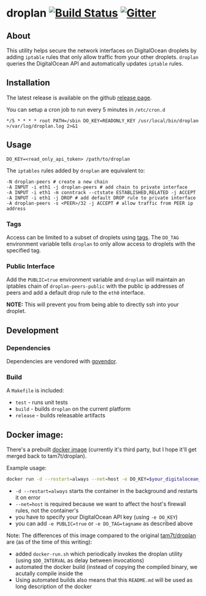 # droplan [![Build Status](http://img.shields.io/travis/tam7t/droplan.svg?style=flat-square)](https://travis-ci.org/tam7t/droplan) [![Gitter](https://img.shields.io/gitter/room/tam7t/droplan.js.svg?style=flat-square)](https://gitter.im/tam7t/droplan)

## About

This utility helps secure the network interfaces on DigitalOcean droplets by
adding `iptable` rules that only allow traffic from your other droplets. `droplan`
queries the DigitalOcean API and automatically updates `iptable` rules.

## Installation

The latest release is available on the github [release page](https://github.com/tam7t/droplan/releases).

You can setup a cron job to run every 5 minutes in `/etc/cron.d`

```
*/5 * * * * root PATH=/sbin DO_KEY=READONLY_KEY /usr/local/bin/droplan >/var/log/droplan.log 2>&1
```

## Usage

```
DO_KEY=<read_only_api_token> /path/to/droplan
```

The `iptables` rules added by `droplan` are equivalent to:

```
-N droplan-peers # create a new chain
-A INPUT -i eth1 -j droplan-peers # add chain to private interface
-A INPUT -i eth1 -m conntrack --ctstate ESTABLISHED,RELATED -j ACCEPT
-A INPUT -i eth1 -j DROP # add default DROP rule to private interface
-A droplan-peers -s <PEER>/32 -j ACCEPT # allow traffic from PEER ip address
```

### Tags
Access can be limited to a subset of droplets using [tags](https://developers.digitalocean.com/documentation/v2/#tags).
The `DO_TAG` environment variable tells `droplan` to only allow access to
droplets with the specified tag.

### Public Interface
Add the `PUBLIC=true` environment variable and `droplan` will maintain an
iptables chain of `droplan-peers-public` with the public ip addresses of
peers and add a default drop rule to the `eth0` interface.

**NOTE:** This will prevent you from being able to directly ssh into your droplet.

## Development

### Dependencies

Dependencies are vendored with [govendor](https://github.com/kardianos/govendor).

### Build

A `Makefile` is included:
  * `test` - runs unit tests
  * `build` - builds `droplan` on the current platform
  * `release` - builds releasable artifacts


## Docker image:

There's a prebuilt [docker image][1] (currently it's third party, but I hope it'll get merged back to tam7t/droplan).

Example usage:

```sh
docker run -d --restart=always --net=host -e DO_KEY=$your_digitalocean_api_key mreithub/droplan
```

- `-d --restart=always` starts the container in the background and restarts it on error
- `--net=host` is required because we want to affect the host's firewall rules, not the container's
- you have to specify your DigitalOcean API key (using `-e DO_KEY`)
- you can add `-e PUBLIC=true` or `-e DO_TAG=tagname` as described above


Note: The differences of this image compared to the original [tam7t/droplan][2] are (as of the time of this writing):
- added `docker-run.sh` which periodically invokes the droplan utility (using `$DO_INTERVAL` as delay between invocations)
- automated the docker build (instead of copying the compiled binary, we acutally compile inside the 
- Using automated builds also means that this `README.md` will be used as long description of the docker 

[1]: https://hub.docker.com/r/mreithub/droplan/
[2]: https://hub.docker.com/r/tam7t/droplan/
